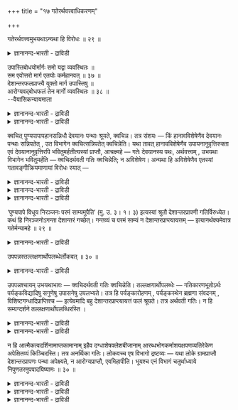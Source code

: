 +++
title = "१७ गतेरर्थवत्त्वाधिकरणम्"

+++

गतेरर्थवत्त्वमुभयथाऽन्यथा हि विरोधः ॥ २९ ॥  
<details><summary>ज्ञानानन्द-भारती - द्राविडी</summary>

कदेरर्दवत्त्वमुबयदाअन्यदा हि विरोद: ॥ २९ ॥
</details>

उपास्तिबोधयोर्मार्गः समो यद्वा व्यवस्थितः ॥  
सम एवोत्तरो मार्ग एतयोः कर्महानवत् ॥ ३७ ॥  
देशान्तरफलप्राप्त्यै युक्तो मार्ग उपास्तिषु ॥  
आरोग्यवद्बोधफलं तेन मार्गो व्यवस्थितः ॥ ३८ ॥  
--वैयासिकन्यायमाला

<details><summary>ज्ञानानन्द-भारती - द्राविडी</summary>

उबासऩै, ञाऩम् इरण्डिऱ्कुम् पोगुम् मार्क्कम् सममा? अल्लदु वियवस्तै उण्डा? कर्मङ्गळै विट्टु विडुवदु पोलवे, इव्विरुवरुक्कुम् उत्तर मार्क्कम् समम्दाऩ्।
</details>

<details><summary>ज्ञानानन्द-भारती - द्राविडी</summary>

वेऱु इडत्तिलुळ्ळ पलऩैयडैवदऱ्काग, उबास ऩैगळ् विषयत्तिल् पोगुम् मार्क्कम् न्यायमे। ञाऩत्तिऩ् पलऩो आरोक्यम् पोल, आगैयाल् मार्क्कम् वियवस् तैयुळ्ळदु।
</details>

क्वचित् पुण्यपापापहानसन्निधौ देवयानः पन्थाः श्रूयते, क्वचिन्न। तत्र संशयः — किं हानावविशेषेणैव देवयानः पन्थाः सन्निपतेत् , उत विभागेन क्वचित्सन्निपतेत् क्वचिन्नेति। यथा तावत् हानावविशेषेणैव उपायनानुवृत्तिरुक्ता एवं देवयानानुवृत्तिरपि भवितुमर्हतीत्यस्यां प्राप्तौ, आचक्ष्महे — गतेः देवयानस्य पथः, अर्थवत्त्वम् , उभयथा विभागेन भवितुमर्हति — क्वचिदर्थवती गतिः क्वचिन्नेति; न अविशेषेण। अन्यथा हि अविशेषेणैव एतस्यां गतावङ्गीक्रियमाणायां विरोधः स्यात् —

<details><summary>ज्ञानानन्द-भारती - द्राविडी</summary>

(सगुण पिरह्म उबासगऩुक्कुम् निर्गुण प्रह्म ञाऩिक्कुम् अर्सिरादिमार्गम् सममा इल्लैया ऎऩ्ऱु सन्देहम्। कर्महाऩम्बोल मार्गमुम् इरुवरुक्कुम् समम् ऎऩ्ऱु पूर्वबक्षम्। उबासऩा पलऩाऩ पिरह्मलोगम् तेसान्दरत्तिल् इरुप्पदाल् अदै अडैवदऱ्कु मार्गम् अवसियम् तेवै। रोगविरुत्ति पोल् पिरह्मञाऩ पलमाऩ अवित्या निविरुत्ति इङ्गेये एऱ्पडुवदाल् वेऱु इडत्तिऱ्कुच् चॆल्ल वेण्डिय अवसियमिल्लाददाल्, तत्वञाऩत्तिल् मार्क्कम् किडैयादु। उबासऩत्तिल्दाऩ् मार्गम् ऎऩ्ऱु सित्तान्दम्)।
</details>

<details><summary>ज्ञानानन्द-भारती - द्राविडी</summary>

सिलविडङ्गळिल् पुण्य पाबङ्गळै विडुदल् ऎऩ्बदिऩ् समीबत्तिल् तेवयाऩ मार्क्कम् सॊल्लप् पडुगिऱदु, सिलविडङ्गळिल् इल्लै। अव्विषयत्तिल् संसयम् विडुदल् सॊल्लुमिडत्तिलॆल्लाम् पॊदुवाग वित्यासमऩ्ऩियिल् तेवयाऩ मार्क्कम् एऱ्पडुमा? अल्लदु, पिरित्तु सिल इडत्तिल् एऱ्पडुम्। सिल इडत्तिल् इल्लै, ऎऩ्ऱा? ऎऩ्ऱु ऎप्पडि विडुवदिलॆल्लाम् वित्यासमऩ्ऩियिल् ऎडुत्तुक्कॊळ्ळुदलुक्कु तॊडर्न्दु वरुदल् सॊल्लप्पट्टदो, अप्पडिये तेवयाऩत् तिऱ्कुम् तॊडर्बु इरुप्पदे न्यायम् ऎऩ्ऱु वरुम्बोदु;
</details>

<details><summary>ज्ञानानन्द-भारती - द्राविडी</summary>

सॊल्गिऱोम्: “कदिक्कु” तेवयाऩ मार्क्कत्तिऱ्कु "पिरयोजऩमुळ्ळ तऩ्मै” “इरण्डु विदमाग”, पिरित्तु, इरुप्पदु न्यायम्,सिल इडत्तिल् पिरयोजऩमुळ्ळदु कदि। सिल इडत्तिल् इल्लैयॆऩ्ऱु, वित्यासमिल्लामलिल्लै, "वेऱाय् ऎऩ्ऱालो”, वित्यासमऩ्ऩियिलेये इन्द कदि अङ्गीगरिक्कप्पडुमेयाऩाल् “विरोदम्” एऱ्पडुम्।
</details>

‘पुण्यपापे विधूय निरञ्जनः परमं साम्यमुपैति’ (मु. उ. ३। १। ३) इत्यस्यां श्रुतौ देशान्तरप्रापणी गतिर्विरुध्येत। कथं हि निरञ्जनोऽगन्ता देशान्तरं गच्छेत्। गन्तव्यं च परमं साम्यं न देशान्तरप्राप्त्यायत्तम् — इत्यानर्थक्यमेवात्र गतेर्मन्यामहे ॥ २९ ॥

<details><summary>ज्ञानानन्द-भारती - द्राविडी</summary>

"पुण्य पाबङ्गळै उदऱिविट्टु ऎव्विद अऴुक्कुमिल्लादवऩाय् उत्तममाऩ पिरह्मत्तऩ्मैयै अडैगिऱाऩ्” (मुण्डगम्।III-१\*३) ऎऩ्ऱ इन्द सुरुदियिल् वेऱु इडत्तैयडैविक्किऱ कदि विरोदप्पडुम्। अऴुक् कऱ्ऱवऩ्, पोगादवऩ्, ऎप्पडि वेऱु इडम् पोवाऩ्? अडैय वेण्डियदायुळ्ळ उत्तममाऩ पिरह्मत्तऩ्मै वेऱु इडत्तैयडैवदैप् पॊरुत्तदिल्लै ऎऩ्बदिऩाल् इङ्गे कदिक्कु पिरयोजऩमऱ्ऱ तऩ्मै ऎऩ्ऱे ऎण्णुगिऱोम्।
</details>

उपपन्नस्तल्लक्षणार्थोपलब्धेर्लोकवत् ॥ ३० ॥  
<details><summary>ज्ञानानन्द-भारती - द्राविडी</summary>

उबबन्नस्तल्लक्षणार्दोबलप्तेर् लोगवत् ॥ ३० ॥
</details>

उपपन्नश्चायम् उभयथाभावः — क्वचिदर्थवती गतिः क्वचिन्नेति। तल्लक्षणार्थोपलब्धेः — गतिकारणभूतोऽर्थः पर्यङ्कविद्यादिषु सगुणेषु उपासनेषु उपलभ्यते। तत्र हि पर्यङ्कारोहणम् , पर्यङ्कस्थेन ब्रह्मणा संवदनम् , विशिष्टगन्धादिप्राप्तिश्च — इत्येवमादि बहु देशान्तरप्राप्त्यायत्तं फलं श्रूयते। तत्र अर्थवती गतिः। न हि सम्यग्दर्शने तल्लक्षणार्थोपलब्धिरस्ति ।

<details><summary>ज्ञानानन्द-भारती - द्राविडी</summary>

सिल इडत्तिल् पिरयोजऩमुळ्ळदु, सिलयिडत्तिल् इल्लै, ऎऩ्ऱु इरण्डु विदमायिरुप्पदु "पॊरुत्त माऩदु” अदै कारणमागक् कॊण्ड विषयम् काणप् पडुवदाल्।
</details>

<details><summary>ज्ञानानन्द-भारती - द्राविडी</summary>

कदियै कारणमायुळ्ळ विषयम् पर्यङ्ग वित्यै मुदलियवैगळाऩ सगुण उबासऩङ्गळिल् काणप् पडुगिऱदु। अङ्गे, पर्यङ्गम् एऱुदल् पर्यङ्गत्तिलिरुक्कुम् पिरह्मत्तुडऩ् कूडप्पेसुदल्, सिऱन्ददाऩ वासऩै मुदलियदै अडैदल्, ऎऩ्ऱु इदु मुदलाऩ वेऱु तेसत् तैयडैवदाल् किडैक्कक्कूडिय अनेग पलऩ् सॊल्लप् पडुगिऱदु। अङ्गे कदियॆऩ्बदु पिरयोजऩमुळ्ळदु। सम्यक्तर्सऩत्तिलो (पिरह्म साक्षात् कारत्तिलो) कदियै कारणमाग उळ्ळ विषयम् काणविल्लै।
</details>

न हि आत्मैकत्वदर्शिनामाप्तकामानाम् इहैव दग्धाशेषक्लेशबीजानाम् आरब्धभोगकर्माशयक्षपणव्यतिरेकेण अपेक्षितव्यं किञ्चिदस्ति। तत्र अनर्थिका गतिः। लोकवच्च एष विभागो द्रष्टव्यः — यथा लोके ग्रामप्राप्तौ देशान्तरप्रापणः पन्था अपेक्ष्यते, न आरोग्यप्राप्तौ, एवमिहापीति। भूयश्च एनं विभागं चतुर्थाध्याये निपुणतरमुपपादयिष्यामः ॥ ३० ॥

<details><summary>ज्ञानानन्द-भारती - द्राविडी</summary>

आत्मा ऒऩ्ऱेयॆऩ्ऱु अऱिगिऱवर्गळुक्कु, ऎल्ला कामङ्गळैयुम् अडैन्दुविट्टवर्गळुक्कु, इङ्गेये पाक्कियऩ्ऩियिल् किलेसङ्गळिऩ् पीजम् ऎरिन्दुबोय्विट् टवर्गळुक्कु, पोगत्तैक् कॊडुक्क आरम्बित्त पिरारप्त कर्माक्कळ् अऴिवदैत्तविर अबेक्षिक्कवेण्डियदाग ऎदुवुमिल्लै। अवर्गळ् विषयत्तिल् कदि ऎऩ्बदु पिरयोजऩमऱ्ऱदु।
</details>

<details><summary>ज्ञानानन्द-भारती - द्राविडी</summary>

“उलगत्तिल् पोल" इन्द पिरित्तल् अऱियप्पड वेण्डुम्। ऎप्पडि उलगत्तिल् किरामत्तै अडैय वेण्डिय विषयत्तिल् वेऱु इडम् कॊण्डु सेर्क्किऱ वऴि अबेक्षिक्कप्पडुगिऱदो, आरोक्कियत्तै अडैय वेण्डिय विषयत्तिल् किडैयादो, अप्पडिये इङ्गेयुम् ऎऩ्ऱु।
</details>

<details><summary>ज्ञानानन्द-भारती - द्राविडी</summary>

इन्दप्पिरिवै मऱुबडियुम् नाऩ्गावदु अत्यायत् तिल् इऩ्ऩमुम् तॆळिवाग ऎडुत्तुच् चॊल्लप् पोगिऱोम्।
</details>

